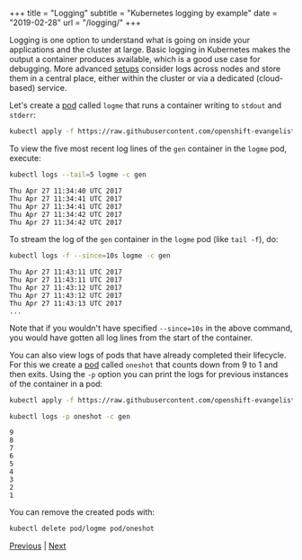 +++
title = "Logging"
subtitle = "Kubernetes logging by example"
date = "2019-02-28"
url = "/logging/"
+++

Logging is one option to understand what is going on inside your applications
and the cluster at large. Basic logging in Kubernetes makes the output a
container produces available, which is a good use case for debugging. More advanced
[setups](https://kubernetes.io/docs/concepts/cluster-administration/logging/) consider logs across nodes and store
them in a central place, either within the cluster or via a dedicated (cloud-based) service.

Let's create a [pod](https://github.com/openshift-evangelists/kbe/blob/main/specs/logging/pod.yaml)
called `logme` that runs a container writing to `stdout` and `stderr`:

```bash
kubectl apply -f https://raw.githubusercontent.com/openshift-evangelists/kbe/main/specs/logging/pod.yaml
```

To view the five most recent log lines of the `gen` container in the `logme` pod,
execute:

```bash
kubectl logs --tail=5 logme -c gen
```
```cat
Thu Apr 27 11:34:40 UTC 2017
Thu Apr 27 11:34:41 UTC 2017
Thu Apr 27 11:34:41 UTC 2017
Thu Apr 27 11:34:42 UTC 2017
Thu Apr 27 11:34:42 UTC 2017
```

To stream the log of the `gen` container in the `logme` pod (like `tail -f`), do:

```bash
kubectl logs -f --since=10s logme -c gen
```
```cat
Thu Apr 27 11:43:11 UTC 2017
Thu Apr 27 11:43:11 UTC 2017
Thu Apr 27 11:43:12 UTC 2017
Thu Apr 27 11:43:12 UTC 2017
Thu Apr 27 11:43:13 UTC 2017
...
```

Note that if you wouldn't have specified `--since=10s` in the above command, you
would have gotten all log lines from the start of the container.

You can also view logs of pods that have already completed their lifecycle.
For this we create a [pod](https://github.com/openshift-evangelists/kbe/blob/main/specs/logging/oneshotpod.yaml)
called `oneshot` that counts down from 9 to 1 and then exits. Using the `-p` option
you can print the logs for previous instances of the container in a pod:

```bash
kubectl apply -f https://raw.githubusercontent.com/openshift-evangelists/kbe/main/specs/logging/oneshotpod.yaml
```
```bash
kubectl logs -p oneshot -c gen
```
```cat
9
8
7
6
5
4
3
2
1
```

You can remove the created pods with:

```bash
kubectl delete pod/logme pod/oneshot
```

[Previous](../secrets) | [Next](../jobs)
